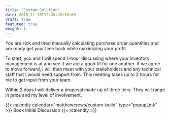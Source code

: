 ```yaml
---
title: "Custom Solution"
date: 2018-11-18T12:33:46+10:00
draft: true
featured: true
weight: 1
---
```


You are sick and tired manually calculating purchase order quantities and are ready get your time back while maximizing your profit

To start, you and I will spend 1-hour discussing where your inventory management is at and see if we are a good fit for one another. If we agree to move forward, I will then meet with your stakeholders and any technical staff that I would need support from. This meeting takes up to 2 hours for me to get input from your team.

Within 2 days I will deliver a proposal made up of three tiers. They will range in price and my level of involvement. 

{{< calendly calendar="matthewcrews/custom-build" type="popupLink" >}}
Book Initial Discussion
{{< /calendly >}}
